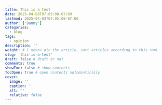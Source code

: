 ```yaml
---
title: This is a test
date: 2025-04-03T07:05:08-07:00
lastmod: 2025-04-03T07:05:08-07:00
author: ['Danny']
categories:
  - blog
tags:
  - opinion
description: ''
weight: # 1 means pin the article, sort articles according to this number
slug: 'this-is-a-test'
draft: false # draft or not
comments: true
showToc: false # show contents
TocOpen: true # open contents automantically
cover:
  image: ''
  caption: ''
  alt: ''
  relative: false
---
```

